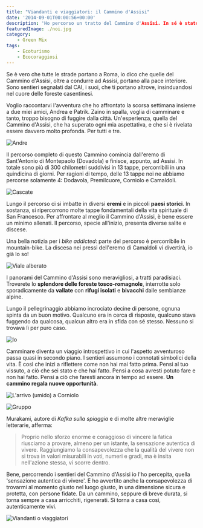 ```yaml
---
title: "Viandanti e viaggiatori: il Cammino d'Assisi"
date: '2014-09-01T00:00:56+00:00'
description: 'Ho percorso un tratto del Cammino d'Assisi. In sé è stato un viaggio introspettivo, e i sentieri hanno assunto i connotati simbolici della vita.'
featuredImage: ./noi.jpg
category:
    - Green Mix
tags:
    - Ecoturismo
    - Ecocoraggiosi
---
```


Se è vero che tutte le strade portano a Roma, io dico che quelle del Cammino d'Assisi, oltre a condurre ad Assisi, portano alla pace interiore. Sono sentieri segnalati dal CAI, i suoi, che ti portano altrove, insinduandosi nel cuore delle foreste casentinesi.

Voglio raccontarvi l'avventura che ho affrontato la scorsa settimana insieme a due miei amici, Andrea e Patrik.
Zaino in spalla, voglia di camminare e tanto, troppo bisogno di fuggire dalla città.
Un'esperienza, quella del Cammino d'Assisi, che ha superato ogni mia aspettativa, e che si è rivelata essere davvero molto profonda. Per tutti e tre.

![Andre](./andre-luce.jpg)

Il percorso completo di questo Cammino comincia dall'eremo di Sant'Antonio di Montepaolo (Dovadola) e finisce, appunto, ad Assisi. In totale sono più di 300 chilometri suddivisi in 13 tappe, percorribili in una quindicina di giorni.
Per ragioni di tempo, delle 13 tappe noi ne abbiamo percorse solamente 4: Dodavola, Premilcuore, Corniolo e Camaldoli.

![Cascate](./cascate.jpg)

Lungo il percorso ci si imbatte in diversi **eremi** e in piccoli **paesi storici**. In sostanza, si ripercorrono molte tappe fondamentali della vita spirituale di San Francesco.
Per affrontare al meglio il Cammino d'Assisi, è bene essere un minimo allenati. Il percorso, specie all'inizio, presenta diverse salite e discese.

Una bella notizia per i _bike addicted_: parte del percorso è percorribile in mountain-bike. La discesa nei pressi dell'eremo di Camaldoli vi divertirà, io già lo so!

![Viale alberato](./viale-alberato.jpg)

I panorami del Cammino d'Assisi sono meravigliosi, a tratti paradisiaci.
Troverete lo **splendore delle foreste tosco-romagnole**, interrotte solo sporadicamente da **vallate** con **rifugi isolati** e **bivacchi** dalle sembianze alpine.

Lungo il pellegrinaggio abbiamo incrociato decine di persone, ognuna spinta da un buon motivo. Qualcuno era in cerca di risposte, qualcuno stava fuggendo da qualcosa, qualcun altro era in sfida con sé stesso.
Nessuno si trovava lì per puro caso.

![Io](./io.jpg)

Camminare diventa un viaggio introspettivo in cui l'aspetto avventuroso passa quasi in secondo piano. I sentieri assumono i connotati simbolici della vita.
È così che inizi a riflettere come non hai mai fatto prima. Pensi al tuo vissuto, a ciò che sei stato e che hai fatto. Pensi a cosa avresti potuto fare e non hai fatto. Pensi a ciò che faresti ancora in tempo ad essere.
**Un cammino regala nuove opportunità**.

![L'arrivo (umido) a Corniolo](./arrivo-corniolo.jpg)

![Gruppo](./gruppo.jpg)

Murakami, autore di _Kafka sulla spiaggia_ e di molte altre meraviglie letterarie, afferma:

> Proprio nello sforzo enorme e coraggioso di vincere la fatica riusciamo a provare, almeno per un istante, la sensazione autentica di vivere. Raggiungiamo la consapevolezza che la qualità del vivere non si trova in valori misurabili in voti, numeri e gradi, ma è insita nell'azione stessa, vi scorre dentro.

Bene, percorrendo i sentieri del Cammino d'Assisi io l'ho percepita, quella 'sensazione autentica di vivere'. E ho avvertito anche la consapevolezza di trovarmi al momento giusto nel luogo giusto, in una dimensione sicura e protetta, con persone fidate.
Da un cammino, seppure di breve durata, si torna sempre a casa arricchiti, rigenerati.
Si torna a casa così, autenticamente vivi.

![Viandanti o viaggiatori](./viandanti-o-viaggiatori.jpg)
